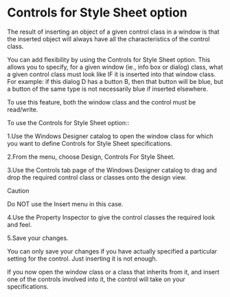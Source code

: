 # Controls for Style Sheet option

The result of inserting an object of a given control class in a window is that the inserted object will always have all the characteristics of the control class.

You can add flexibility by using the Controls for Style Sheet option. This allows you to specify, for a given window (ie., info box or dialog) class, what a given control class must look like IF it is inserted into that window class. For example: if this dialog D has a button B, then that button will be blue, but a button of the same type is not necessarily blue if inserted elsewhere.

To use this feature, both the window class and the control must be read/write.

To use the Controls for Style Sheet option::

1.Use the Windows Designer catalog to open the window class for which you want to define Controls for Style Sheet specifications.

2.From the menu, choose Design, Controls For Style Sheet.

3.Use the Controls tab page of the Windows Designer catalog to drag and drop the required control class or classes onto the design view.

> [!CAUTION]
> Do NOT use the Insert menu in this case.

4.Use the Property Inspector to give the control classes the required look and feel.

5.Save your changes.

You can only save your changes if you have actually specified a particular setting for the control. Just inserting it is not enough.

If you now open the window class or a class that inherits from it, and insert one of the controls involved into it, the control will take on your specifications.